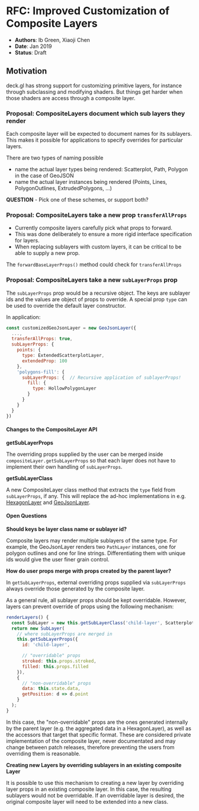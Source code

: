 # RFC: Improved Customization of Composite Layers

* **Authors**: Ib Green, Xiaoji Chen
* **Date**: Jan 2019
* **Status**: Draft

## Motivation

deck.gl has strong support for customizing primitive layers, for instance through subclassing and modifying shaders. But things get harder when those shaders are access through a composite layer.


### Proposal: CompositeLayers document which sub layers they render

Each composite layer will be expected to document names for its sublayers. This makes it possible for applications to specify overrides for particular layers.

There are two types of naming possible
- name the actual layer types being rendered: Scatterplot, Path, Polygon in the case of GeoJSON
- name the actual layer instances being rendered (Points, Lines, PolygonOutlines, ExtrudedPolygons, ...)

**QUESTION** - Pick one of these schemes, or support both?


### Proposal: CompositeLayers take a new prop `transferAllProps`

* Currently composite layers carefully pick what props to forward.
* This was done deliberately to ensure a more rigid interface specification for layers.
* When replacing sublayers with custom layers, it can be critical to be able to supply a new prop.

The `forwardBaseLayerProps()` method could check for `transferAllProps`


### Proposal: CompositeLayers take a new `subLayerProps` prop

The `subLayerProps` prop would be a recursive object. The keys are sublayer ids and the values are object of props to override. A special prop `type` can be used to override the default layer constructor.


In application:

```js
const customizedGeoJsonLayer = new GeoJsonLayer({
  ...,
  transferAllProps: true,
  subLayerProps: {
    points: {
      type: ExtendedScatterplotLayer,
      extendedProp: 100
    },
    'polygons-fill': {
      subLayerProps: {  // Recursive application of sublayerProps!
        fill: {
          type: HollowPolygonLayer
        }
      }
    }
  }
})
```

#### Changes to the CompositeLayer API

**getSubLayerProps**

The overriding props supplied by the user can be merged inside `compositeLayer.getSubLayerProps` so that each layer does not have to implement their own handling of `subLayerProps`.

**getSubLayerClass**

A new CompositeLayer class method that extracts the `type` field from `subLayerProps`, if any. This will replace the ad-hoc implementations in e.g. [HexagonLayer](https://github.com/visgl/deck.gl/blob/6.3-release/modules/layers/src/hexagon-layer/hexagon-layer.js#L396) and [GeoJsonLayer](https://github.com/visgl/deck.gl/blob/6.3-release/modules/layers/src/geojson-layer/geojson-layer.js#L71).


#### Open Questions

**Should keys be layer class name or sublayer id?**

Composite layers may render multiple sublayers of the same type. For example, the GeoJsonLayer renders two `PathLayer` instances, one for polygon outlines and one for line strings. Differentiating them with unique ids would give the user finer grain control.

**How do user props merge with props created by the parent layer?**

In `getSubLayerProps`, external overriding props supplied via `subLayerProps` always override those generated by the composite layer.

As a general rule, all sublayer props should be kept overridable.
However, layers can prevent override of props using the following mechanism:

```js
renderLayers() {
  const SubLayer = new this.getSubLayerClass('child-layer', ScatterplotLayer);
  return new SubLayer(
    // where subLayerProps are merged in
    this.getSubLayerProps({
      id: 'child-layer',

      // "overridable" props
      stroked: this.props.stroked,
      filled: this.props.filled
    }),
    {
      // "non-overridable" props
      data: this.state.data,
      getPosition: d => d.point
    }
  );
}
```

In this case, the "non-overridable" props are the ones generated internally by the parent layer (e.g. the aggregated data in a HexagonLayer), as well as the accessors that target that specific format. These are considered private implementation of the composite layer, never documentated and may change between patch releases, therefore preventing the users from overriding them is reasonable.


**Creating new Layers by overriding sublayers in an existing composite Layer**

It is possible to use this mechanism to creating a new layer by overriding layer props in an existing composite layer. In this case, the resulting sublayers would not be overridable. If an overridable layer is desired, the original composite layer will need to be extended into a new class.
